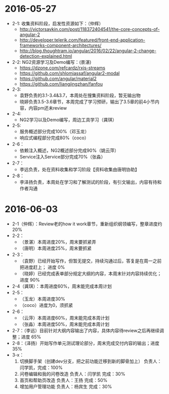 # 2016-05-27
- 2-1: 收集资料阶段，启发性资源如下：（仲辉）
    - http://victorsavkin.com/post/118372404541/the-core-concepts-of-angular-2
    - http://developer.telerik.com/featured/front-end-application-frameworks-component-architectures/
    - http://blog.thoughtram.io/angular/2016/02/22/angular-2-change-detection-explained.html
- 2-2: NG2资源学习及Demo编写：(景湛)
    - https://dzone.com/refcardz/rxjs-streams
    - https://github.com/shlomiassaf/angular2-modal
    - https://github.com/angular/material2
    - https://github.com/liangjingzhan/fanfou
- 2-3: 
    - 袁野负责的3.1-3.4&3.7，本周处在搜集资料阶段，暂无输出物
    - 晓婷负责3.5-3.6章节，本周完成了学习预研，输出了3.5章的前4小节内容，内容pm还未review
- 2-4: 
    - NG2学习以及Demo编写，周边工具学习（龚琪）
- 2-5:
    - 服务概述部分完成100%（邓玉龙）
    - 响应式编程部分完成80%（coco）
- 2-6：
    - 依赖注入概述，NG2概述部分完成90%（姚云萍）
    - Service注入Service部分完成70%（张淼） 
- 2-7：
    - 李远负责，处在资料收集和学习阶段【资料收集由唐明协助】
- 2-8：
    - 李泽扬负责，本周处在学习和了解测试的阶段，有引文输出，内容有待和作者沟通


# 2016-06-03
- 2-1（仲辉）：Review老的how it work章节，重新组织纲领编写，整章进度约20%
- 2-2：
    - （景湛）本周进度20%，周末要抓紧弄
    - （唐明）本周进度25%，周末要抓紧
- 2-3：
    - （袁野）已经开始写作，但暂无提交，持续沟通过后，答复是在周一之前把进度赶上； 进度 0%
    - （晓婷）已经完成表单部分规定大纲的内容，本周末针对内容持续优化； 进度 90%
- 2-4（龚琪）：本周进度60%，周末能完成本周计划
- 2-5：
    - （玉龙）本周进度30%
    - （coco）进度为0，须抓紧
- 2-6：
    - （云萍）本周进度60%，周末能完成本周计划
    - （张淼）本周进度50%，周末能完成本周计划
- 2-7：（李远）目前针对大纲内容输出了内容，具体内容待review之后再继续调整；进度 65%
- 2-8：（泽扬）开始写作单元测试理论部分，周末完成交付内容的输出；进度 35%
- 3-x：
    1. 切换脚手架（创建dev分支，把之前功能迁移到新的脚骨加上） 负责人：闫学凯，完成：100%
    2. 问卷编辑和我的问卷改造 负责人：闫学凯 完成：30%
    3. 首页和帮助页改造 负责人：王扬 完成：50%
    4. 增加用户管理功能 负责人：杨宾生 完成：30%